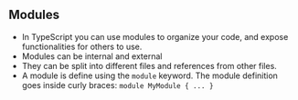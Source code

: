 ## Modules

- In TypeScript you can use modules to organize your code, and expose functionalities for others to use.
- Modules can be internal and external
- They can be split into different files and references from other files.
- A module is define using the `module` keyword. The module definition goes inside curly braces: `module MyModule { ... }`

